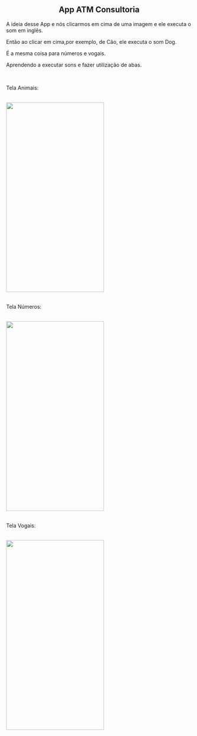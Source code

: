 <h2 align="center">App ATM Consultoria</h2>

<p>A ideia desse App e nós clicarmos em cima de uma imagem e ele executa o som em inglês.

Então ao clicar em cima,por exemplo, de Cão, ele executa o som Dog.

É a mesma coisa para números e vogais. </p>
<p> Aprendendo a executar sons e fazer utilização de abas.</p>
<br>

<p>Tela Animais:</p><br>
<div>
  <img align="center" height="512" width="265" src="https://i.ibb.co/P9dt9tr/ap-1.png">
 </div>
 <br>

 <p>Tela Números:</p><br>
 <div>
   <img align="center" height="512" width="265" src="https://i.ibb.co/sH10jkf/ap-2.png">
  </div>

  <br>
  <p>Tela Vogais:</p><br>
   <div>
     <img align="center" height="512" width="265" src="https://i.ibb.co/92yfY3x/ap-3.png">
    </div>
